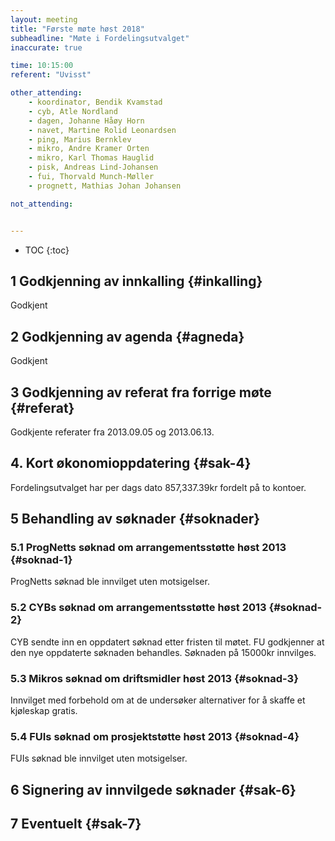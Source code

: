 ```yaml
---
layout: meeting
title: "Første møte høst 2018"
subheadline: "Møte i Fordelingsutvalget"
inaccurate: true

time: 10:15:00
referent: "Uvisst"

other_attending:
    - koordinator, Bendik Kvamstad
    - cyb, Atle Nordland
    - dagen, Johanne Håøy Horn
    - navet, Martine Rolid Leonardsen
    - ping, Marius Bernklev
    - mikro, Andre Kramer Orten
    - mikro, Karl Thomas Hauglid
    - pisk, Andreas Lind-Johansen
    - fui, Thorvald Munch-Møller
    - prognett, Mathias Johan Johansen

not_attending:


---
```

* TOC
{:toc}


## 1 Godkjenning av innkalling  {#inkalling}
Godkjent

## 2 Godkjenning av agenda {#agneda}
Godkjent

## 3 Godkjenning av referat fra forrige møte {#referat}
Godkjente referater fra 2013.09.05 og 2013.06.13.

## 4. Kort økonomioppdatering {#sak-4}
Fordelingsutvalget har per dags dato 857,337.39kr fordelt på to kontoer.

## 5 Behandling av søknader {#soknader}
### 5.1 ProgNetts søknad om arrangementsstøtte høst 2013 {#soknad-1}
ProgNetts søknad ble innvilget uten motsigelser.

### 5.2 CYBs søknad om arrangementsstøtte høst 2013 {#soknad-2}
CYB sendte inn en oppdatert søknad etter fristen til møtet. FU godkjenner at den nye oppdaterte søknaden behandles. Søknaden på 15000kr innvilges.

### 5.3 Mikros søknad om driftsmidler høst 2013 {#soknad-3}
Innvilget med forbehold om at de undersøker alternativer for å skaffe et kjøleskap gratis.

### 5.4 FUIs søknad om prosjektstøtte høst 2013 {#soknad-4}
FUIs søknad ble innvilget uten motsigelser.

## 6 Signering av innvilgede søknader {#sak-6}

## 7 Eventuelt {#sak-7}
